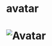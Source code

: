 # avatar
# ![Avatar](https://user-images.githubusercontent.com/56649945/92410591-49bb2a00-f14d-11ea-88ae-d79e7301093e.jpg)
